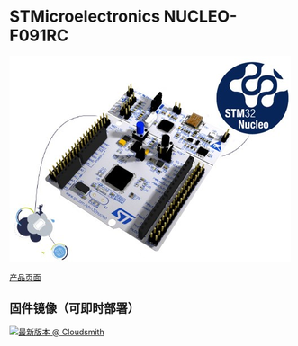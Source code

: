 # STMicroelectronics NUCLEO-F091RC

![nucleo64](../../images/reference-targets/nucleo64-f091rc.jpg)

[产品页面](http://www.st.com/en/evaluation-tools/nucleo-f091rc.html)

## 固件镜像（可即时部署）

[![最新版本 @ Cloudsmith](https://api-prd.cloudsmith.io/v1/badges/version/net-nanoframework/nanoframework-images/raw/ST_STM32F769I_DISCOVERY/latest/x/?render=true)](https://cloudsmith.io/~net-nanoframework/repos/nanoframework-images/packages/detail/raw/ST_STM32F769I_DISCOVERY/latest/)